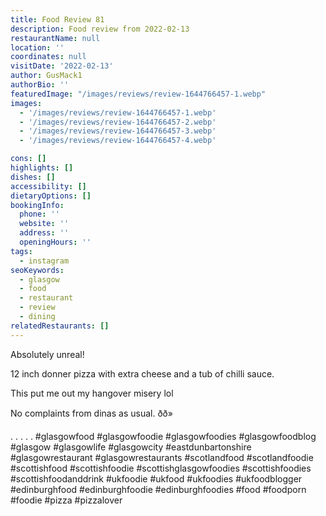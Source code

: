 ```yaml
---
title: Food Review 81
description: Food review from 2022-02-13
restaurantName: null
location: ''
coordinates: null
visitDate: '2022-02-13'
author: GusMack1
authorBio: ''
featuredImage: "/images/reviews/review-1644766457-1.webp"
images:
  - '/images/reviews/review-1644766457-1.webp'
  - '/images/reviews/review-1644766457-2.webp'
  - '/images/reviews/review-1644766457-3.webp'
  - '/images/reviews/review-1644766457-4.webp'

cons: []
highlights: []
dishes: []
accessibility: []
dietaryOptions: []
bookingInfo:
  phone: ''
  website: ''
  address: ''
  openingHours: ''
tags:
  - instagram
seoKeywords:
  - glasgow
  - food
  - restaurant
  - review
  - dining
relatedRestaurants: []
---
```

Absolutely unreal!

12 inch donner pizza with extra cheese and a tub of chilli sauce.

This put me out my hangover misery lol

No complaints from dinas as usual. ðð»

.
.
.
.
.
#glasgowfood #glasgowfoodie #glasgowfoodies #glasgowfoodblog #glasgow #glasgowlife #glasgowcity #eastdunbartonshire #glasgowrestaurant #glasgowrestaurants #scotlandfood #scotlandfoodie #scottishfood #scottishfoodie #scottishglasgowfoodies #scottishfoodies #scottishfoodanddrink #ukfoodie #ukfood #ukfoodies #ukfoodblogger #edinburghfood #edinburghfoodie #edinburghfoodies #food #foodporn #foodie #pizza #pizzalover
